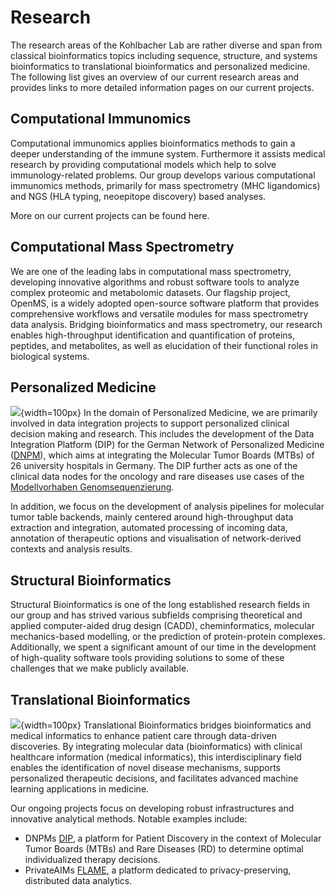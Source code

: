 # Research
The research areas of the Kohlbacher Lab are rather diverse and span from classical bioinformatics topics including sequence, structure, and systems bioinformatics to translational bioinformatics and personalized medicine. The following list gives an overview of our current research areas and provides links to more detailed information pages on our current projects.

## Computational Immunomics
Computational immunomics applies bioinformatics methods to gain a deeper understanding of the immune system. Furthermore it assists medical research by providing computational models which help to solve immunology-related problems. Our group develops various computational immunomics methods, primarily for mass spectrometry (MHC ligandomics) and NGS (HLA typing, neoepitope discovery) based analyses.

More on our current projects can be found here.

## Computational Mass Spectrometry
We are one of the leading labs in computational mass spectrometry, developing innovative algorithms and robust software tools to analyze complex proteomic and metabolomic datasets. Our flagship project, OpenMS, is a widely adopted open-source software platform that provides comprehensive workflows and versatile modules for mass spectrometry data analysis. Bridging bioinformatics and mass spectrometry, our research enables high-throughput identification and quantification of proteins, peptides, and metabolites, as well as elucidation of their functional roles in biological systems.

## Personalized Medicine
![](/images/icon/precision-medicine.png){width=100px}
In the domain of Personalized Medicine, we are primarily involved in data integration projects to support personalized clinical decision making and research.
This includes the development of the Data Integration Platform (DIP) for the German Network of Personalized Medicine ([DNPM](https://dnpm.de/de)), which aims at integrating the Molecular Tumor Boards (MTBs) of 26 university hospitals in Germany.
The DIP further acts as one of the clinical data nodes for the oncology and rare diseases use cases of the [Modellvorhaben Genomsequenzierung](https://www.bfarm.de/DE/Das-BfArM/Aufgaben/Modellvorhaben-Genomsequenzierung/_node.html).

In addition, we focus on the development of analysis pipelines for molecular tumor table backends, mainly centered around high-throughput data extraction and integration, automated processing of incoming data, annotation of therapeutic options and visualisation of network-derived contexts and analysis results.

## Structural Bioinformatics
Structural Bioinformatics is one of the long established research fields in our group and has strived various subfields comprising theoretical and applied computer-aided drug design (CADD), cheminformatics, molecular mechanics-based modelling, or the prediction of protein-protein complexes. Additionally, we spent a significant amount of our time in the development of high-quality software tools providing solutions to some of these challenges that we make publicly available.

## Translational Bioinformatics
![](/images/icon/bioinformatics.png){width=100px}
Translational Bioinformatics bridges bioinformatics and medical informatics to enhance patient care through data-driven discoveries. By integrating molecular data (bioinformatics) with clinical healthcare information (medical informatics), this interdisciplinary field enables the identification of novel disease mechanisms, supports personalized therapeutic decisions, and facilitates advanced machine learning applications in medicine.

Our ongoing projects focus on developing robust infrastructures and innovative analytical methods. 
Notable examples include:
- DNPMs [DIP](../software/dnpm-dip.md), a platform for Patient Discovery in the context of Molecular Tumor Boards (MTBs) and Rare Diseases (RD) to determine optimal individualized therapy decisions.
- PrivateAIMs [FLAME](../software/flame.md), a platform dedicated to privacy-preserving, distributed data analytics.

